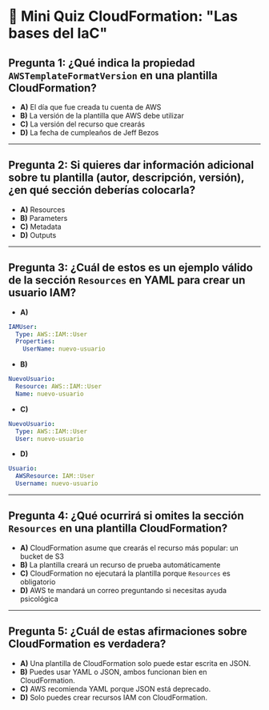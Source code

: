 # 🚦 **Mini Quiz CloudFormation: "Las bases del IaC"**

## **Pregunta 1:** ¿Qué indica la propiedad `AWSTemplateFormatVersion` en una plantilla CloudFormation?

- **A)** El día que fue creada tu cuenta de AWS
- **B)** La versión de la plantilla que AWS debe utilizar
- **C)** La versión del recurso que crearás
- **D)** La fecha de cumpleaños de Jeff Bezos

---

## **Pregunta 2:** Si quieres dar información adicional sobre tu plantilla (autor, descripción, versión), ¿en qué sección deberías colocarla?

- **A)** Resources
- **B)** Parameters
- **C)** Metadata
- **D)** Outputs

---

## **Pregunta 3:** ¿Cuál de estos es un ejemplo válido de la sección `Resources` en YAML para crear un usuario IAM?

- **A)**

```yaml
IAMUser:
  Type: AWS::IAM::User
  Properties:
    UserName: nuevo-usuario
```

- **B)**

```yaml
NuevoUsuario:
  Resource: AWS::IAM::User
  Name: nuevo-usuario
```

- **C)**

```yaml
NuevoUsuario:
  Type: AWS::IAM::User
  User: nuevo-usuario
```

- **D)**

```yaml
Usuario:
  AWSResource: IAM::User
  Username: nuevo-usuario
```

---

## **Pregunta 4:** ¿Qué ocurrirá si omites la sección `Resources` en una plantilla CloudFormation?

- **A)** CloudFormation asume que crearás el recurso más popular: un bucket de S3
- **B)** La plantilla creará un recurso de prueba automáticamente
- **C)** CloudFormation no ejecutará la plantilla porque `Resources` es obligatorio
- **D)** AWS te mandará un correo preguntando si necesitas ayuda psicológica

---

## **Pregunta 5:** ¿Cuál de estas afirmaciones sobre CloudFormation es verdadera?

- **A)** Una plantilla de CloudFormation solo puede estar escrita en JSON.
- **B)** Puedes usar YAML o JSON, ambos funcionan bien en CloudFormation.
- **C)** AWS recomienda YAML porque JSON está deprecado.
- **D)** Solo puedes crear recursos IAM con CloudFormation.
